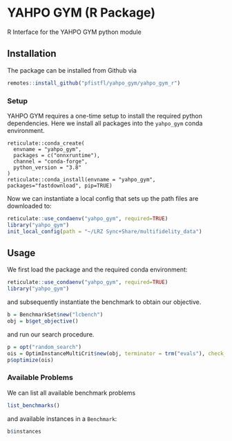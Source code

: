# YAHPO GYM (R Package)

R Interface for the YAHPO GYM python module


## Installation

The package can be installed from Github via


```r
remotes::install_github("pfistfl/yahpo_gym/yahpo_gym_r")
```

### Setup

YAHPO GYM requires a one-time setup to install the required python dependencies.
Here we install all packages into the `yahpo_gym` conda environment.

```{r, eval = FALSE}
reticulate::conda_create(
  envname = "yahpo_gym",
  packages = c("onnxruntime"),
  channel = "conda-forge",
  python_version = "3.8"
)
reticulate::conda_install(envname = "yahpo_gym", packages="fastdownload", pip=TRUE)
```

Now we can instantiate a local config that sets up the path files are downloaded to:

```r
reticulate::use_condaenv("yahpo_gym", required=TRUE)
library("yahpo_gym")
init_local_config(path = "~/LRZ Sync+Share/multifidelity_data")
```


## Usage

We first load the package and the required conda environment:

```r
reticulate::use_condaenv("yahpo_gym", required=TRUE)
library("yahpo_gym")
```

and subsequently instantiate the benchmark to obtain our objective.

```r
b = BenchmarkSet$new("lcbench")
obj = b$get_objective()
```

and run our search procedure.

```r
p = opt("random_search")
ois = OptimInstanceMultiCrit$new(obj, terminator = trm("evals"), check_values = FALSE)
p$optimize(ois)
```

### Available Problems

We can list all available benchmark problems

```r
list_benchmarks()
```

and available instances in a `Benchmark`:

```r
b$instances
```